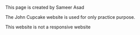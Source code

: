 This page is created by Sameer Asad

The John Cupcake website is used for only practice purpose.

This website is not a responsive website

